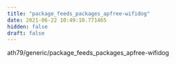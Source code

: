 ```yaml
---
title: "package_feeds_packages_apfree-wifidog"
date: 2021-06-22 10:49:10.771465
hidden: false
draft: false
---
```


ath79/generic/package_feeds_packages_apfree-wifidog

